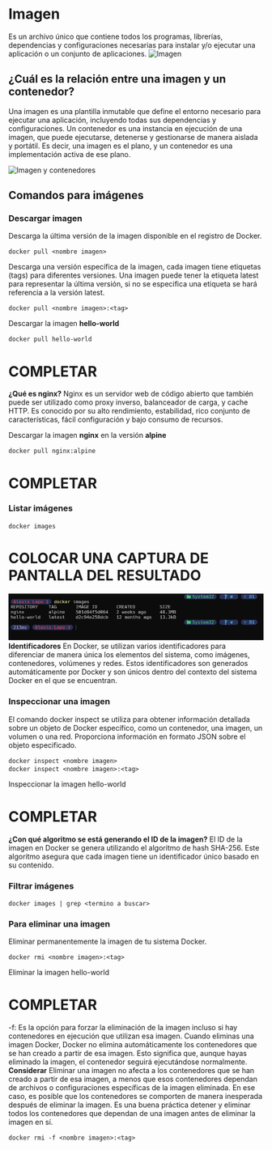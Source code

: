 # Imagen
Es un archivo único que contiene todos los programas, librerías, dependencias y configuraciones necesarias para instalar y/o ejecutar una aplicación o un conjunto de aplicaciones.
![Imagen](imagenes/imagen.PNG)

## ¿Cuál es la relación entre una imagen y un contenedor? 
Una imagen es una plantilla inmutable que define el entorno necesario para ejecutar una aplicación, incluyendo todas sus dependencias y configuraciones. Un contenedor es una instancia en ejecución de una imagen, que puede ejecutarse, detenerse y gestionarse de manera aislada y portátil. Es decir, una imagen es el plano, y un contenedor es una implementación activa de ese plano.

![Imagen y contenedores](imagenes/imagenYcontenedores.JPG)
## Comandos para imágenes

### Descargar imagen
Descarga la última versión de la imagen disponible en el registro de Docker.

```
docker pull <nombre imagen> 
```

Descarga una versión específica de la imagen, cada imagen tiene etiquetas (tags) para diferentes versiones.
Una imagen puede tener la etiqueta latest para representar la última versión, si no se especifica una etiqueta se hará referencia a la versión latest.

```
docker pull <nombre imagen>:<tag>
```

Descargar la imagen **hello-world**

```
docker pull hello-world
```
# COMPLETAR


**¿Qué es nginx?**
Nginx es un servidor web de código abierto que también puede ser utilizado como proxy inverso, balanceador de carga, y cache HTTP. Es conocido por su alto rendimiento, estabilidad, rico conjunto de características, fácil configuración y bajo consumo de recursos.

Descargar la imagen  **nginx** en la versión **alpine**

```
docker pull nginx:alpine
```

# COMPLETAR

### Listar imágenes

```
docker images
```

# COLOCAR UNA CAPTURA DE PANTALLA DEL RESULTADO 
![Imagen](imagenes/practicaDocker.png)
**Identificadores**
En Docker, se utilizan varios identificadores para diferenciar de manera única los elementos del sistema, como imágenes, contenedores, volúmenes y redes. Estos identificadores son generados automáticamente por Docker y son únicos dentro del contexto del sistema Docker en el que se encuentran. 

### Inspeccionar una imagen
El comando docker inspect se utiliza para obtener información detallada sobre un objeto de Docker específico, como un contenedor, una imagen, un volumen o una red.  Proporciona información en formato JSON sobre el objeto especificado.

```
docker inspect <nombre imagen>
docker inspect <nombre imagen>:<tag>
```

Inspeccionar la imagen hello-world 
# COMPLETAR


**¿Con qué algoritmo se está generando el ID de la imagen?**
El ID de la imagen en Docker se genera utilizando el algoritmo de hash SHA-256. Este algoritmo asegura que cada imagen tiene un identificador único basado en su contenido.

### Filtrar imágenes



```
docker images | grep <termino a buscar>

```

### Para eliminar una imagen
Eliminar permanentemente la imagen de tu sistema Docker.

```
docker rmi <nombre imagen>:<tag>
```

Eliminar la imagen hello-world 
# COMPLETAR

-f: Es la opción para forzar la eliminación de la imagen incluso si hay contenedores en ejecución que utilizan esa imagen.
Cuando eliminas una imagen Docker, Docker no elimina automáticamente los contenedores que se han creado a partir de esa imagen. Esto significa que, aunque hayas eliminado la imagen, el contenedor seguirá ejecutándose normalmente.  
**Considerar**
Eliminar una imagen no afecta a los contenedores que se han creado a partir de esa imagen, a menos que esos contenedores dependan de archivos o configuraciones específicas de la imagen eliminada. En ese caso, es posible que los contenedores se comporten de manera inesperada después de eliminar la imagen.
Es una buena práctica detener y eliminar todos los contenedores que dependan de una imagen antes de eliminar la imagen en sí.

```
docker rmi -f <nombre imagen>:<tag>
```

